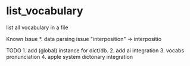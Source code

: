 # list_vocabulary
list all vocabulary in a file

Known Issue
    *. data parsing issue "interposition" -> interpositio

TODO
    1. add (global) instance for dict/db.
    2. add ai integration
    3. vocabs pronunciation
    4. apple system dictonary integration


